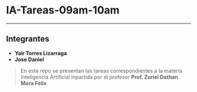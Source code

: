 # IA-Tareas-09am-10am
---
## Integrantes
- **Yair Torres Lizarraga**
- **Jose Daniel**
> En este repo se presentan las tareas correspondientes a la materia Inteligencia Artificial inpartida por el profesor
**Prof. Zuriel Dathan Mora Felix**

